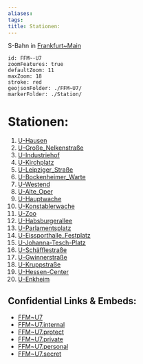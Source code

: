 ```yaml
---
aliases: 
tags: 
title: Stationen:
---
```

S-Bahn in [Frankfurt~Main](geo/Continent/Europe/Germany/West/Hessen/City/Frankfurt~Main.md) 


```leaflet
id: FFM~-U7
zoomFeatures: true 
defaultZoom: 11 
maxZoom: 18
stroke: red
geojsonFolder: ./FFM~U7/
markerFolder: ./Station/
```

# Stationen:
1) [U-Hausen](geo/Continent/Europe/Germany/West/Hessen/City/Frankfurt~Main/Station/U-Hausen.md)
2) [U-Große_Nelkenstraße](geo/Continent/Europe/Germany/West/Hessen/City/Frankfurt~Main/Station/U-Gro%C3%9Fe_Nelkenstra%C3%9Fe.md) 
3) [U-Industriehof](geo/Continent/Europe/Germany/West/Hessen/City/Frankfurt~Main/Station/U-Industriehof.md) 
4) [U-Kirchplatz](geo/Continent/Europe/Germany/West/Hessen/City/Frankfurt~Main/Station/U-Kirchplatz.md)
5) [U-Leipziger_Straße](geo/Continent/Europe/Germany/West/Hessen/City/Frankfurt~Main/Station/U-Leipziger_Stra%C3%9Fe.md) 
6) [U-Bockenheimer_Warte](geo/Continent/Europe/Germany/West/Hessen/City/Frankfurt~Main/Station/U-Bockenheimer_Warte.md) 
7) [U-Westend](geo/Continent/Europe/Germany/West/Hessen/City/Frankfurt~Main/Station/U-Westend.md) 
8) [U-Alte_Oper](geo/Continent/Europe/Germany/West/Hessen/City/Frankfurt~Main/Station/U-Alte_Oper.md) 
9) [U-Hauptwache](geo/Continent/Europe/Germany/West/Hessen/City/Frankfurt~Main/Station/U-Hauptwache.md) 
10) [U-Konstablerwache](geo/Continent/Europe/Germany/West/Hessen/City/Frankfurt~Main/Station/U-Konstablerwache.md) 
11) [U-Zoo](geo/Continent/Europe/Germany/West/Hessen/City/Frankfurt~Main/Station/U-Zoo.md) 
12) [U-Habsburgerallee](geo/Continent/Europe/Germany/West/Hessen/City/Frankfurt~Main/Station/U-Habsburgerallee.md) 
13) [U-Parlamentsplatz](geo/Continent/Europe/Germany/West/Hessen/City/Frankfurt~Main/Station/U-Parlamentsplatz.md) 
14) [U-Eissporthalle_Festplatz](geo/Continent/Europe/Germany/West/Hessen/City/Frankfurt~Main/Station/U-Eissporthalle_Festplatz.md) 
15) [U-Johanna-Tesch-Platz](geo/Continent/Europe/Germany/West/Hessen/City/Frankfurt~Main/Station/U-Johanna-Tesch-Platz.md) 
16) [U-Schäfflestraße](geo/Continent/Europe/Germany/West/Hessen/City/Frankfurt~Main/Station/U-Sch%C3%A4fflestra%C3%9Fe.md) 
17) [U-Gwinnerstraße](geo/Continent/Europe/Germany/West/Hessen/City/Frankfurt~Main/Station/U-Gwinnerstra%C3%9Fe.md) 
18) [U-Kruppstraße](geo/Continent/Europe/Germany/West/Hessen/City/Frankfurt~Main/Station/U-Kruppstra%C3%9Fe.md) 
19) [U-Hessen-Center](geo/Continent/Europe/Germany/West/Hessen/City/Frankfurt~Main/Station/U-Hessen-Center.md) 
20) [U-Enkheim](geo/Continent/Europe/Germany/West/Hessen/City/Frankfurt~Main/Station/U-Enkheim.md) 



## Confidential Links & Embeds: 
- [FFM~U7](../../../../../../../../../_public/geo/Continent/Europe/Germany/West/Hessen/City/Frankfurt~Main/FFM~U7.md) 
- [FFM~U7.internal](../../../../../../../../../_internal/geo/Continent/Europe/Germany/West/Hessen/City/Frankfurt~Main/FFM~U7.internal.md) 
- [FFM~U7.protect](../../../../../../../../../_protect/geo/Continent/Europe/Germany/West/Hessen/City/Frankfurt~Main/FFM~U7.protect.md) 
- [FFM~U7.private](../../../../../../../../../_private/geo/Continent/Europe/Germany/West/Hessen/City/Frankfurt~Main/FFM~U7.private.md) 
- [FFM~U7.personal](../../../../../../../../../_personal/geo/Continent/Europe/Germany/West/Hessen/City/Frankfurt~Main/FFM~U7.personal.md) 
- [FFM~U7.secret](../../../../../../../../../_secret/geo/Continent/Europe/Germany/West/Hessen/City/Frankfurt~Main/FFM~U7.secret.md) 
